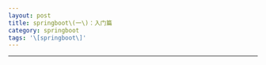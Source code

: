 ```yaml
---
layout: post
title: springboot\(一\)：入门篇
category: springboot
tags: '\[springboot\]'
---
```



---



